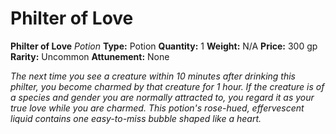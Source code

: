 # Philter of Love

**Philter of Love**
_Potion_
**Type:** Potion
**Quantity:** 1
**Weight:** N/A
**Price:** 300 gp
**Rarity:** Uncommon
**Attunement:** None

*The next time you see a creature within 10 minutes after drinking this philter, you become charmed by that creature for 1 hour. If the creature is of a species and gender you are normally attracted to, you regard it as your true love while you are charmed. This potion's rose-hued, effervescent liquid contains one easy-to-miss bubble shaped like a heart.*